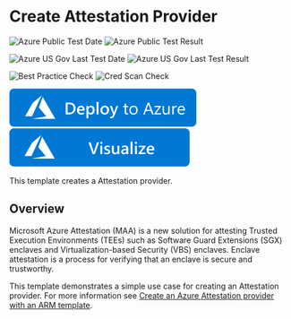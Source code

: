 # Create Attestation Provider

![Azure Public Test Date](https://azurequickstartsservice.blob.core.windows.net/badges/101-attestation-provider-create/PublicLastTestDate.svg)
![Azure Public Test Result](https://azurequickstartsservice.blob.core.windows.net/badges/101-attestation-provider-create/PublicDeployment.svg)

![Azure US Gov Last Test Date](https://azurequickstartsservice.blob.core.windows.net/badges/101-attestation-provider-create/FairfaxLastTestDate.svg)
![Azure US Gov Last Test Result](https://azurequickstartsservice.blob.core.windows.net/badges/101-attestation-provider-create/FairfaxDeployment.svg)

![Best Practice Check](https://azurequickstartsservice.blob.core.windows.net/badges/101-attestation-provider-create/BestPracticeResult.svg)
![Cred Scan Check](https://azurequickstartsservice.blob.core.windows.net/badges/101-attestation-provider-create/CredScanResult.svg)

[![Deploy To Azure](https://raw.githubusercontent.com/Azure/azure-quickstart-templates/master/1-CONTRIBUTION-GUIDE/images/deploytoazure.svg?sanitize=true)](https://portal.azure.com/#create/Microsoft.Template/uri/https%3A%2F%2Fraw.githubusercontent.com%2FAzure%2Fazure-quickstart-templates%2Fmaster%2F101-attestation-provider-create%2Fazuredeploy.json) [![Visualize](https://raw.githubusercontent.com/Azure/azure-quickstart-templates/master/1-CONTRIBUTION-GUIDE/images/visualizebutton.svg?sanitize=true)](http://armviz.io/#/?load=https%3A%2F%2Fraw.githubusercontent.com%2FAzure%2Fazure-quickstart-templates%2Fmaster%2F101-attestation-provider-create%2Fazuredeploy.json)    

This template creates a Attestation provider.

## Overview 

Microsoft Azure Attestation (MAA) is a new solution for attesting Trusted Execution Environments (TEEs) such as Software Guard Extensions (SGX) enclaves and Virtualization-based Security (VBS) enclaves. Enclave attestation is a process for verifying that an enclave is secure and trustworthy.

This template demonstrates a simple use case for creating an Attestation provider.  For more information see [Create an Azure Attestation provider with an ARM template](/azure/attestation/quickstart-template).
